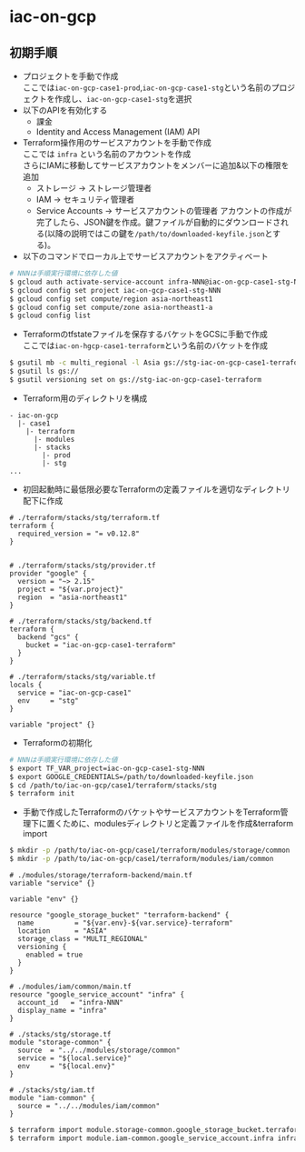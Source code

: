 # iac-on-gcp

## 初期手順

- プロジェクトを手動で作成  
ここでは`iac-on-gcp-case1-prod`,`iac-on-gcp-case1-stg`という名前のプロジェクトを作成し、`iac-on-gcp-case1-stg`を選択
- 以下のAPIを有効化する  
  - 課金
  - Identity and Access Management (IAM) API
- Terraform操作用のサービスアカウントを手動で作成  
ここでは `infra` という名前のアカウントを作成  
さらにIAMに移動してサービスアカウントをメンバーに追加&以下の権限を追加  
  - ストレージ -> ストレージ管理者
  - IAM -> セキュリティ管理者
  - Service Accounts -> サービスアカウントの管理者
アカウントの作成が完了したら、JSON鍵を作成。鍵ファイルが自動的にダウンロードされる(以降の説明ではこの鍵を`/path/to/downloaded-keyfile.json`とする)。  
- 以下のコマンドでローカル上でサービスアカウントをアクティベート  
```bash
# NNNは手順実行環境に依存した値
$ gcloud auth activate-service-account infra-NNN@iac-on-gcp-case1-stg-NNN.iam.gserviceaccount.com --key-file /path/to/downloaded-keyfile.json
$ gcloud config set project iac-on-gcp-case1-stg-NNN
$ gcloud config set compute/region asia-northeast1
$ gcloud config set compute/zone asia-northeast1-a
$ gcloud config list
```
- Terraformのtfstateファイルを保存するバケットをGCSに手動で作成  
ここでは`iac-on-hgcp-case1-terraform`という名前のバケットを作成  
```bash
$ gsutil mb -c multi_regional -l Asia gs://stg-iac-on-gcp-case1-terraform
$ gsutil ls gs://
$ gsutil versioning set on gs://stg-iac-on-gcp-case1-terraform
```

- Terraform用のディレクトリを構成
```
- iac-on-gcp
  |- case1
    |- terraform
      |- modules
      |- stacks
        |- prod
        |- stg
...
```


- 初回起動時に最低限必要なTerraformの定義ファイルを適切なディレクトリ配下に作成
```hcl-terraform
# ./terraform/stacks/stg/terraform.tf
terraform {
  required_version = "= v0.12.8"
}


# ./terraform/stacks/stg/provider.tf
provider "google" {
  version = "~> 2.15"
  project = "${var.project}"
  region  = "asia-northeast1"
}

# ./terraform/stacks/stg/backend.tf
terraform {
  backend "gcs" {
    bucket = "iac-on-gcp-case1-terraform"
  }
}

# ./terraform/stacks/stg/variable.tf
locals {
  service = "iac-on-gcp-case1"
  env     = "stg"
}

variable "project" {}
```
- Terraformの初期化
```bash
# NNNは手順実行環境に依存した値
$ export TF_VAR_project=iac-on-gcp-case1-stg-NNN
$ export GOOGLE_CREDENTIALS=/path/to/downloaded-keyfile.json
$ cd /path/to/iac-on-gcp/case1/terraform/stacks/stg
$ terraform init
```
- 手動で作成したTerraformのバケットやサービスアカウントをTerraform管理下に置くために、modulesディレクトリと定義ファイルを作成&terraform import  
```bash
$ mkdir -p /path/to/iac-on-gcp/case1/terraform/modules/storage/common
$ mkdir -p /path/to/iac-on-gcp/case1/terraform/modules/iam/common
```

```hcl-terraform
# ./modules/storage/terraform-backend/main.tf
variable "service" {}

variable "env" {}

resource "google_storage_bucket" "terraform-backend" {
  name          = "${var.env}-${var.service}-terraform"
  location      = "ASIA"
  storage_class = "MULTI_REGIONAL"
  versioning {
    enabled = true
  }
}

# ./modules/iam/common/main.tf
resource "google_service_account" "infra" {
  account_id   = "infra-NNN"
  display_name = "infra"
}

# ./stacks/stg/storage.tf
module "storage-common" {
  source  = "../../modules/storage/common"
  service = "${local.service}"
  env     = "${local.env}"
}

# ./stacks/stg/iam.tf
module "iam-common" {
  source = "../../modules/iam/common"
}
```

```bash
$ terraform import module.storage-common.google_storage_bucket.terraform-backend stg-iac-on-gcp-case1-terraform
$ terraform import module.iam-common.google_service_account.infra infra-NNN@iac-on-gcp-case1-stg-NNN.iam.gserviceaccount.com
```
